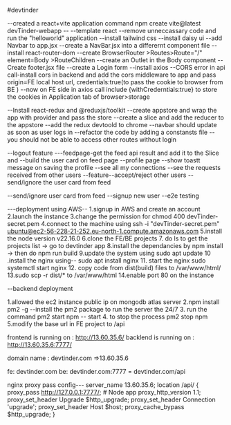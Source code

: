 #devtinder

--created a react+vite application command npm create vite@latest devTinder-webapp -- --template react
--remove unneccassary code and run the "helloworld" application
--install tailwind css
--install daisy ui
--add Navbar to app.jsx
--create a NavBar.jsx into a differernt component file
--install react-router-dom
--create BrowserRouter >Routes>Route="/" element=Body >RouteChildren
--create an Outlet in the Body component
--Create footer.jsx file
--create a Login form
--install axios
--CORS error in api call-install cors in backend and add the cors middleware to app and pass origin=FE local host url, credentials:true(to pass the cookie to browser from BE )
--now on FE side in axios call include {withCrederntials:true} to store the cookies in Application tab of browser>storage

--Install react-redux and @reduxjs/toolkit
--create appstore and wrap the app with provider and pass the store
--create a slice and add the reducer to the appstore
--add the redux devtoold to chrome
--navbar should update as soon as user logs in
--refactor the code by adding a constansts file
--you should not be able to access other routes without login

--logout feature
---feedpage-get the feed api result and add it to the Slice and
--build the user card on feed page
--profile page
--show toastt message on saving the profile
--see all my connections
--see the requests received from other users
--feature--accept/reject other users
--send/ignore the user card from feed

--send/ignore user card from feed
--signup new user
--e2e testing

---deployment using AWS--
1.signup in AWS and create an account
2.launch the instance
3.change the permission for chmod 400 devTinder-secret.pem
4.connect to the machine using ssh -i "devTinder-secret.pem" ubuntu@ec2-56-228-21-252.eu-north-1.compute.amazonaws.com
5.install the node version v22.16.0
6.clone the FE/BE projects 7. do ls to get the projects list -> go to devtinder app
8.install the dependancies by npm install -> then do npm run build
9.update the system using sudo apt update
10 .install the nginx using-- sudo apt install nginx 11. start the nginx sudo systemctl start nginx 12. copy code from dist(build) files to /var/www/html/
13.sudo scp -r dist/\* to /var/www/html
14.enable port 80 on the instance

--backend deployment

1.allowed the ec2 instance public ip on mongodb atlas server
2.npm install pm2 -g --install the pm2 package to run the server the 24/7 3. run the command pm2 start npm -- start
4. to stop the process pm2 stop npm
5.modify the base url in FE project to /api

frontend is running on : http://13.60.35.6/
backlend is running on : http://13.60.35.6:7777/

domain name : devtinder.com =>13.60.35.6

fe: devtinder.com
be: devtinder.com:7777 = devtinder.com/api

nginx proxy pass config---
server_name 13.60.35.6;
location /api/ {
proxy_pass http://127.0.0.1:7777/; # Node app
proxy_http_version 1.1;
proxy_set_header Upgrade $http_upgrade;
proxy_set_header Connection 'upgrade';
proxy_set_header Host $host;
proxy_cache_bypass $http_upgrade;
}
